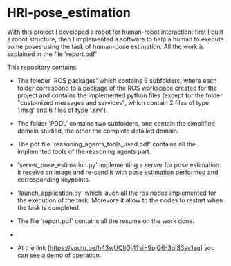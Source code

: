 # HRI-pose_estimation

With this project I developed a robot for human-robot interaction: first I built a robot structure, then I implemented a software to help a human to execute some poses using the task of human-pose estimation. All the work is explained in the file 'report.pdf'

This repository contains:

- The foleder 'ROS packages' which contains 6 subfolders, where each folder correspond to a package of the ROS workspace created for the project and contains the implemented python files (except for the folder "customized messages and services", which contain 2 files of type '.msg' and  6 files of type '.srv').

- The folder 'PDDL' contains two subfolders, one contain the simplified domain studied, the other the complete detailed domain.

- The pdf file 'reasoning_agents_tools_used.pdf' contains all the implemnted tools of the reasoning agents part.

- 'server_pose_estimation.py' implementing a server for pose estimation: it receive an image and re-send it with pose estimation performed and corresponding keypoints.

- 'launch_application.py' which lauch all the ros nodes implemented for the execution of the task. Morevore it allow to the nodes to restart when the task is completed.

-  The file 'report.pdf' contains all the resume on the work done.
-  
- At the link [https://youtu.be/h43wUQIjOj4?si=9pjG6-3qI83sy1zq] you can see a demo of operation.
